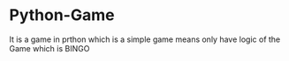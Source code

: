 # Python-Game
It is a game in prthon which is a simple game means only have logic of the Game which is BINGO
